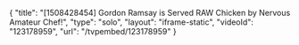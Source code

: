 {
    "title": "[1508428454] Gordon Ramsay is Served RAW Chicken by Nervous Amateur Chef!",
    "type": "solo",
    "layout": "iframe-static",
    "videoId": "123178959",
    "url": "\/tvpembed\/123178959"
}